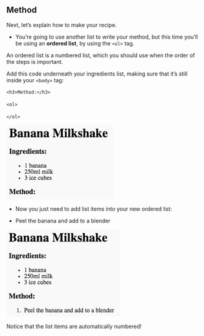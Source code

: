 ## Method

Next, let’s explain how to make your recipe.

+ You’re going to use another list to write your method, but this time you’ll be using an **ordered list**, by using the `<ol>` tag.

An ordered list is a numbered list, which you should use when the order of the steps is important.

Add this code underneath your ingredients list, making sure that it’s still inside your `<body>` tag:

    <h3>Method:</h3>
    
    <ol>
    
    </ol>
    

![слика екрана](images/recipe-method.png)

+ Now you just need to add list items into your new ordered list:

    <li>Peel the banana and add to a blender</li>
    

![слика екрана](images/recipe-ol.png)

Notice that the list items are automatically numbered!